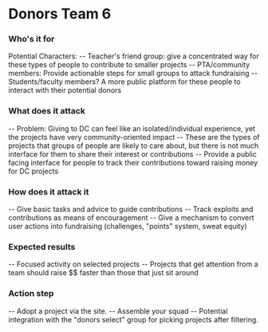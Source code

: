 Donors Team 6
=============

### Who's it for
  Potential Characters:
    -- Teacher's friend group: give a concentrated way for these types
of people to contribute to smaller projects
    -- PTA/community members: Provide actionable steps for small groups
to attack fundraising
    -- Students/faculty members? A more public platform for these people
to interact with their potential donors

### What does it attack
  -- Problem: Giving to DC can feel like an isolated/individual
experience, yet the projects have very community-oriented impact
  -- These are the types of projects that groups of people are likely to
care about, but there is not much interface for them to share their
interest or contributions
  -- Provide a public facing interface for people to track their
contributions toward raising money for DC projects

### How does it attack it
  -- Give basic tasks and advice to guide contributions
  -- Track exploits and contributions as means of encouragement
  -- Give a mechanism to convert user actions into fundraising
(challenges, "points" system, sweat equity)

### Expected results
  -- Focused activity on selected projects
  -- Projects that get attention from a team should raise $$ faster than
those that just sit around

### Action step
  -- Adopt a project via the site.
  -- Assemble your squad
  -- Potential integration with the "donors select" group for picking
projects after filtering.

